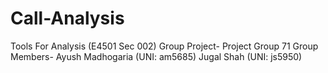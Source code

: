 # Call-Analysis
Tools For Analysis (E4501 Sec 002)
Group Project- Project Group 71
Group Members- Ayush Madhogaria (UNI: am5685)
               Jugal Shah       (UNI: js5950)
         


